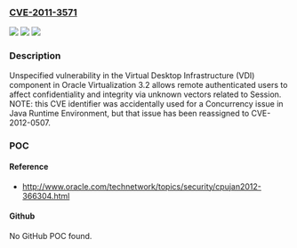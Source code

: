 ### [CVE-2011-3571](https://cve.mitre.org/cgi-bin/cvename.cgi?name=CVE-2011-3571)
![](https://img.shields.io/static/v1?label=Product&message=n%2Fa&color=blue)
![](https://img.shields.io/static/v1?label=Version&message=n%2Fa&color=blue)
![](https://img.shields.io/static/v1?label=Vulnerability&message=n%2Fa&color=brighgreen)

### Description

Unspecified vulnerability in the Virtual Desktop Infrastructure (VDI) component in Oracle Virtualization 3.2 allows remote authenticated users to affect confidentiality and integrity via unknown vectors related to Session.  NOTE: this CVE identifier was accidentally used for a Concurrency issue in Java Runtime Environment, but that issue has been reassigned to CVE-2012-0507.

### POC

#### Reference
- http://www.oracle.com/technetwork/topics/security/cpujan2012-366304.html

#### Github
No GitHub POC found.

